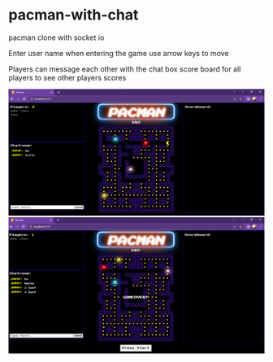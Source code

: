 # pacman-with-chat
pacman clone with socket io

Enter user name when entering the game
use arrow keys to move 

Players can message each other with the chat box
score board for all players to see other players scores

![sample](multiplayer_game/samples/Sample%201.png)
![game sample](multiplayer_game/samples/sample%202.png)